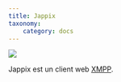 ```yaml
---
title: Jappix
taxonomy:
    category: docs
---
```

<img src="/images/jappix.png">

Jappix est un client web [XMPP](/XMPP_fr).
